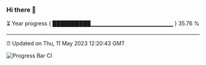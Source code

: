 ### Hi there 👋

⏳ Year progress { ██████████▁▁▁▁▁▁▁▁▁▁▁▁▁▁▁▁▁▁▁▁ } 35.76 %

---

⏰ Updated on Thu, 11 May 2023 12:20:43 GMT

![Progress Bar CI](https://github.com/liununu/liununu/workflows/Progress%20Bar%20CI/badge.svg)
